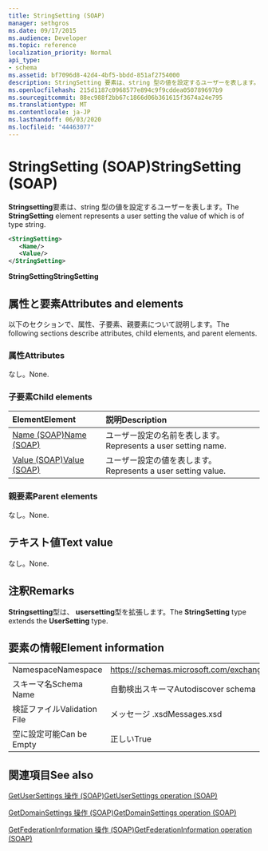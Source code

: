 ```yaml
---
title: StringSetting (SOAP)
manager: sethgros
ms.date: 09/17/2015
ms.audience: Developer
ms.topic: reference
localization_priority: Normal
api_type:
- schema
ms.assetid: bf7096d8-42d4-4bf5-bbdd-851af2754000
description: StringSetting 要素は、string 型の値を設定するユーザーを表します。
ms.openlocfilehash: 215d1187c0968577e894c9f9cddea050789697b9
ms.sourcegitcommit: 88ec988f2bb67c1866d06b361615f3674a24e795
ms.translationtype: MT
ms.contentlocale: ja-JP
ms.lasthandoff: 06/03/2020
ms.locfileid: "44463077"
---
```

# <a name="stringsetting-soap"></a><span data-ttu-id="6ce4e-103">StringSetting (SOAP)</span><span class="sxs-lookup"><span data-stu-id="6ce4e-103">StringSetting (SOAP)</span></span>

<span data-ttu-id="6ce4e-104">**Stringsetting**要素は、string 型の値を設定するユーザーを表します。</span><span class="sxs-lookup"><span data-stu-id="6ce4e-104">The **StringSetting** element represents a user setting the value of which is of type string.</span></span> 
  
```XML
<StringSetting>
   <Name/>
   <Value/>
</StringSetting>
```

 <span data-ttu-id="6ce4e-105">**StringSetting**</span><span class="sxs-lookup"><span data-stu-id="6ce4e-105">**StringSetting**</span></span>
## <a name="attributes-and-elements"></a><span data-ttu-id="6ce4e-106">属性と要素</span><span class="sxs-lookup"><span data-stu-id="6ce4e-106">Attributes and elements</span></span>

<span data-ttu-id="6ce4e-107">以下のセクションで、属性、子要素、親要素について説明します。</span><span class="sxs-lookup"><span data-stu-id="6ce4e-107">The following sections describe attributes, child elements, and parent elements.</span></span>
  
### <a name="attributes"></a><span data-ttu-id="6ce4e-108">属性</span><span class="sxs-lookup"><span data-stu-id="6ce4e-108">Attributes</span></span>

<span data-ttu-id="6ce4e-109">なし。</span><span class="sxs-lookup"><span data-stu-id="6ce4e-109">None.</span></span>
  
### <a name="child-elements"></a><span data-ttu-id="6ce4e-110">子要素</span><span class="sxs-lookup"><span data-stu-id="6ce4e-110">Child elements</span></span>

|<span data-ttu-id="6ce4e-111">**Element**</span><span class="sxs-lookup"><span data-stu-id="6ce4e-111">**Element**</span></span>|<span data-ttu-id="6ce4e-112">**説明**</span><span class="sxs-lookup"><span data-stu-id="6ce4e-112">**Description**</span></span>|
|:-----|:-----|
|[<span data-ttu-id="6ce4e-113">Name (SOAP)</span><span class="sxs-lookup"><span data-stu-id="6ce4e-113">Name (SOAP)</span></span>](name-soap.md) <br/> |<span data-ttu-id="6ce4e-114">ユーザー設定の名前を表します。</span><span class="sxs-lookup"><span data-stu-id="6ce4e-114">Represents a user setting name.</span></span>  <br/> |
|[<span data-ttu-id="6ce4e-115">Value (SOAP)</span><span class="sxs-lookup"><span data-stu-id="6ce4e-115">Value (SOAP)</span></span>](value-soap.md) <br/> |<span data-ttu-id="6ce4e-116">ユーザー設定の値を表します。</span><span class="sxs-lookup"><span data-stu-id="6ce4e-116">Represents a user setting value.</span></span>  <br/> |
   
### <a name="parent-elements"></a><span data-ttu-id="6ce4e-117">親要素</span><span class="sxs-lookup"><span data-stu-id="6ce4e-117">Parent elements</span></span>

<span data-ttu-id="6ce4e-118">なし。</span><span class="sxs-lookup"><span data-stu-id="6ce4e-118">None.</span></span>
  
## <a name="text-value"></a><span data-ttu-id="6ce4e-119">テキスト値</span><span class="sxs-lookup"><span data-stu-id="6ce4e-119">Text value</span></span>

<span data-ttu-id="6ce4e-120">なし。</span><span class="sxs-lookup"><span data-stu-id="6ce4e-120">None.</span></span>
  
## <a name="remarks"></a><span data-ttu-id="6ce4e-121">注釈</span><span class="sxs-lookup"><span data-stu-id="6ce4e-121">Remarks</span></span>

<span data-ttu-id="6ce4e-122">**Stringsetting**型は、 **usersetting**型を拡張します。</span><span class="sxs-lookup"><span data-stu-id="6ce4e-122">The **StringSetting** type extends the **UserSetting** type.</span></span> 
  
## <a name="element-information"></a><span data-ttu-id="6ce4e-123">要素の情報</span><span class="sxs-lookup"><span data-stu-id="6ce4e-123">Element information</span></span>

|||
|:-----|:-----|
|<span data-ttu-id="6ce4e-124">Namespace</span><span class="sxs-lookup"><span data-stu-id="6ce4e-124">Namespace</span></span>  <br/> |https://schemas.microsoft.com/exchange/2010/Autodiscover  <br/> |
|<span data-ttu-id="6ce4e-125">スキーマ名</span><span class="sxs-lookup"><span data-stu-id="6ce4e-125">Schema Name</span></span>  <br/> |<span data-ttu-id="6ce4e-126">自動検出スキーマ</span><span class="sxs-lookup"><span data-stu-id="6ce4e-126">Autodiscover schema</span></span>  <br/> |
|<span data-ttu-id="6ce4e-127">検証ファイル</span><span class="sxs-lookup"><span data-stu-id="6ce4e-127">Validation File</span></span>  <br/> |<span data-ttu-id="6ce4e-128">メッセージ .xsd</span><span class="sxs-lookup"><span data-stu-id="6ce4e-128">Messages.xsd</span></span>  <br/> |
|<span data-ttu-id="6ce4e-129">空に設定可能</span><span class="sxs-lookup"><span data-stu-id="6ce4e-129">Can be Empty</span></span>  <br/> |<span data-ttu-id="6ce4e-130">正しい</span><span class="sxs-lookup"><span data-stu-id="6ce4e-130">True</span></span>  <br/> |
   
## <a name="see-also"></a><span data-ttu-id="6ce4e-131">関連項目</span><span class="sxs-lookup"><span data-stu-id="6ce4e-131">See also</span></span>



[<span data-ttu-id="6ce4e-132">GetUserSettings 操作 (SOAP)</span><span class="sxs-lookup"><span data-stu-id="6ce4e-132">GetUserSettings operation (SOAP)</span></span>](getusersettings-operation-soap.md)
  
[<span data-ttu-id="6ce4e-133">GetDomainSettings 操作 (SOAP)</span><span class="sxs-lookup"><span data-stu-id="6ce4e-133">GetDomainSettings operation (SOAP)</span></span>](getdomainsettings-operation-soap.md)
  
[<span data-ttu-id="6ce4e-134">GetFederationInformation 操作 (SOAP)</span><span class="sxs-lookup"><span data-stu-id="6ce4e-134">GetFederationInformation operation (SOAP)</span></span>](getfederationinformation-operation-soap.md)

